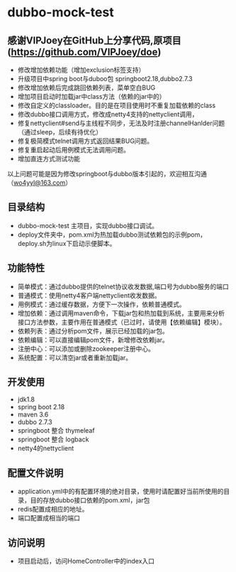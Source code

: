 # dubbo-mock-test

## 感谢VIPJoey在GitHub上分享代码,原项目(https://github.com/VIPJoey/doe)
- 修改增加依赖功能（增加exclusion标签支持）
- 升级项目中spring boot与duboo包 springboot2.18,dubbo2.7.3
- 修改增加依赖后完成跳回依赖列表，菜单空白BUG
- 增加项目启动时加载jar中class方法（依赖的jar中的）
- 修改自定义的classloader。目的是在项目使用时不重复加载依赖的class
- 修改dubbo接口调用方式，修改成netty4支持的nettyclient调用，
- 修复nettyclient#send与主线程不同步，无法及时注册channelHanlder问题（通过sleep，后续有待优化）
- 修复极简模式telnet调用方式返回结果BUG问题。
- 修复重启起动后用例模式无法调用问题。
- 增加直连方式测试功能

以上问题可能是因为修改springboot与dubbo版本引起的，欢迎相互沟通（wo4yyl@163.com）


## 目录结构
- dubbo-mock-test 主项目，实现dubbo接口调试。
- deploy文件夹中，pom.xml为热加载dubbo测试依赖包的示例pom，deploy.sh为linux下启动示便脚本。

## 功能特性
- 简单模式：通过dubbo提供的telnet协议收发数据,端口号为dubbo服务的端口
- 普通模式：使用netty4客户端nettyclient收发数据。
- 用例模式：通过缓存数据，方便下一次操作，依赖普通模式。
- 增加依赖：通过调用maven命令，下载jar包和热加载到系统，主要用来分析接口方法参数，主要作用在普通模式（已过时，请使用【依赖编辑】模块）。
- 依赖列表：通过分析pom文件，展示已经加载的jar包。
- 依赖编辑：可以直接编辑pom文件，新增修改依赖jar。
- 注册中心：可以添加或删除zookeeper注册中心。
- 系统配置：可以清空jar或者重新加载jar。

## 开发使用
- jdk1.8
- spring boot 2.18
- maven 3.6
- dubbo 2.7.3
- springboot 整合 thymeleaf
- springboot 整合 logback
- netty4的nettyclient

## 配置文件说明
- application.yml中的有配置环境的绝对目录，使用时请配置好当前所使用的目录，目的存放dubbo接口依赖的pom.xml，jar包
- redis配置成相应的地址。
- 端口配置成相当的端口

## 访问说明
- 项目启动后，访问HomeController中的index入口